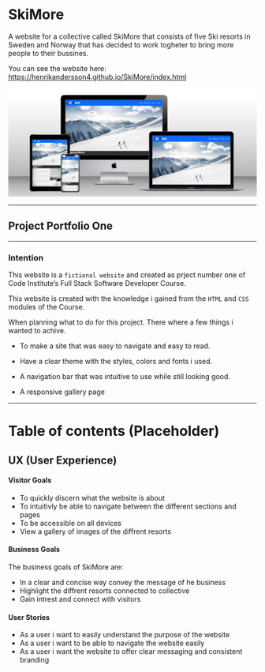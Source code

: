 # SkiMore

A website for a collective called SkiMore that consists of five Ski resorts in Sweden and Norway that has decided to work togheter to bring more people to their bussines.


You can see the website here: <https://henrikandersson4.github.io/SkiMore/index.html>


![Picture of the website on diffrent devices to show responsivness](/assets/images/responsive-image.png)


---
## Project Portfolio One
---
### Intention

This website is a `fictional website` and created as prject number one of Code Institute’s Full Stack Software Developer Course.

This website is created with the knowledge i gained from the `HTML` and `CSS` modules of the Course.

When planning what to do for this project. There where a few things i wanted to achive.

* To make a site that was easy to navigate and easy to read.

* Have a clear theme with the styles, colors and fonts i used.

* A navigation bar that was intuitive to use while still looking good.

* A responsive gallery page

---

# Table of contents (Placeholder)

## UX (User Experience)

#### Visitor Goals

* To quickly discern what the website is about
* To intuitivly be able to navigate between the different sections and pages
* To be accessible on all devices
* View a gallery of images of the diffrent resorts

#### Business Goals
The business goals of SkiMore are:

* In a clear and concise way convey the message of he business
* Highlight the diffrent resorts connected to collective
* Gain intrest and connect with visitors

#### User Stories

* As a user i want to easily understand the purpose of the website
* As a user i want to be able to navigate the website easily
* As a user i want the website to offer clear messaging and consistent branding
